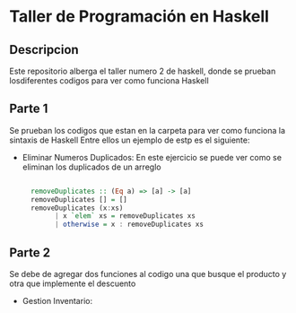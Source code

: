 # Taller de Programación en Haskell

## Descripcion 
  Este repositorio alberga el taller numero 2 de haskell, donde se prueban losdiferentes codigos para ver como funciona Haskell

## Parte 1
  Se prueban los codigos que estan en la carpeta para ver como funciona la sintaxis de Haskell
  Entre ellos un ejemplo de estp es el siguiente:
  - Eliminar Numeros Duplicados: En este ejercicio se puede ver como se eliminan los duplicados de un arreglo

    ``` Haskell
    
      removeDuplicates :: (Eq a) => [a] -> [a]
      removeDuplicates [] = []
      removeDuplicates (x:xs)
            | x `elem` xs = removeDuplicates xs
            | otherwise = x : removeDuplicates xs
    ```
## Parte 2
  Se debe de agregar dos funciones al codigo una que busque el producto y otra que implemente el descuento 
  - Gestion Inventario:
    
    ```Haskell
        
  

